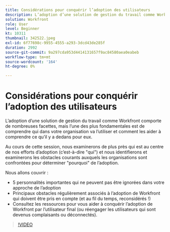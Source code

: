 ```yaml
---
title: Considérations pour conquérir l’adoption des utilisateurs
description: L’adoption d’une solution de gestion du travail comme Workfront comporte de nombreuses facettes, mais l’une des plus fondamentales est de comprendre qui, au sein de votre organisation, va l’utiliser.
solution: Workfront
role: User
level: Beginner
kt: 10311
thumbnail: 342522.jpeg
exl-id: 6f77698c-9955-4555-a293-3dcd43de285f
duration: 2992
source-git-commit: 9a297cda953d4414131657f9ac84580aea0eabeb
workflow-type: tm+mt
source-wordcount: '164'
ht-degree: 0%

---
```


# Considérations pour conquérir l’adoption des utilisateurs

L’adoption d’une solution de gestion du travail comme Workfront comporte de nombreuses facettes, mais l’une des plus fondamentales est de comprendre qui dans votre organisation va l’utiliser et comment les aider à comprendre ce qu’il y a dedans pour eux.

Au cours de cette session, nous examinerons de plus près qui est au centre de nos efforts d’adoption (c’est-à-dire &quot;qui&quot;) et nous identifierons et examinerons les obstacles courants auxquels les organisations sont confrontées pour déterminer &quot;pourquoi&quot; de l’adoption.

Nous allons couvrir :

* 5 personnalités importantes qui ne peuvent pas être ignorées dans votre approche de l’adoption
* Principaux obstacles régulièrement associés à l’adoption de Workfront qui doivent être pris en compte (et au fil du temps, reconsidérés !)
* Consultez les ressources pour vous aider à conquérir l’adoption de Workfront par l’utilisateur final (ou réengager les utilisateurs qui sont devenus complaisants ou déconnectés).

>[!VIDEO](https://video.tv.adobe.com/v/342522/?quality=12&learn=on)
